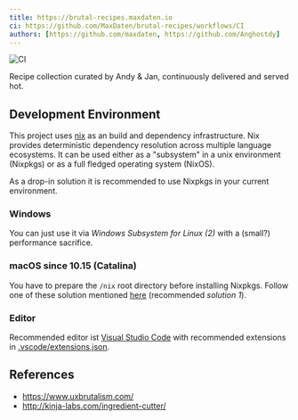 ```yaml
---
title: https://brutal-recipes.maxdaten.io
ci: https://github.com/MaxDaten/brutal-recipes/workflows/CI
authors: [https://github.com/maxdaten, https://github.com/Anghostdy]
---
```


![CI](https://github.com/MaxDaten/brutal-recipes/workflows/CI/badge.svg)

Recipe collection curated by Andy & Jan, continuously delivered and served hot.

## Development Environment

This project uses [nix][nix] as an build and dependency infrastructure.
Nix provides deterministic dependency resolution across multiple language ecosystems.
It can be used either as a "subsystem" in a unix environment (Nixpkgs) or
as a full fledged operating system (NixOS).

As a drop-in solution it is recommended to use Nixpkgs in your current environment.

### Windows

You can just use it via _Windows Subsystem for Linux (2)_ with a (small?) performance sacrifice.

### macOS since 10.15 (Catalina)

You have to prepare the `/nix` root directory before installing Nixpkgs.
Follow one of these solution mentioned [here][nix-macos-10.15] (recommended _solution 1_).

### Editor

Recommended editor ist [Visual Studio Code](https://marketplace.visualstudio.com/vscode)
with recommended extensions in [.vscode/extensions.json](.vscode/extensions.json).

## References

- <https://www.uxbrutalism.com/>
- <http://kinja-labs.com/ingredient-cutter/>

[nix-macos-10.15]: https://github.com/NixOS/nix/issues/2925#issuecomment-604501661
[nix]: https://nixos.org/nixpkgs/manual/
